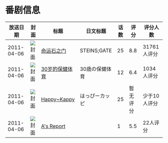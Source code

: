 # 番剧信息

|放送日期|封面|标题|日文标题|话数|评分|评分人数|
|---|---|---|---|---|---|---|
|2011-04-06|![封面](https://lain.bgm.tv/pic/cover/c/a9/79/10380_YwP4R.jpg)|[命运石之门](https://bangumi.tv/subject/10380)|STEINS;GATE|25|8.8|31761人评分|
|2011-04-06|![封面](https://lain.bgm.tv/pic/cover/c/c7/74/10384_7UT1p.jpg)|[30岁的保健体育](https://bangumi.tv/subject/10384)|30歳の保健体育|12|6.4|1034人评分|
|2011-04-06|![封面](https://lain.bgm.tv/pic/cover/c/12/65/15171_E84KU.jpg)|[Happy~Kappy](https://bangumi.tv/subject/15171)|はっぴーカッピ|25|暂无评分|少于10人评分|
|2011-04-06|![封面](https://bangumi.tv/img/no_icon_subject.png)|[A's Report](https://bangumi.tv/subject/281364)||1|5.5|22人评分|
